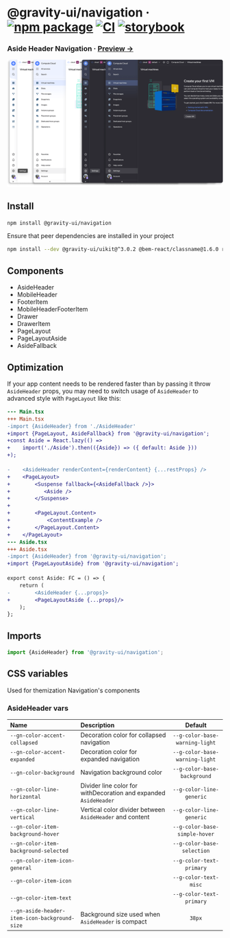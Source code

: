 # @gravity-ui/navigation &middot; [![npm package](https://img.shields.io/npm/v/@gravity-ui/navigation)](https://www.npmjs.com/package/@gravity-ui/navigation) [![CI](https://img.shields.io/github/actions/workflow/status/gravity-ui/navigation/.github/workflows/ci.yml?branch=main&label=CI&logo=github)](https://github.com/gravity-ui/navigation/actions/workflows/ci.yml?query=branch:main) [![storybook](https://img.shields.io/badge/Storybook-deployed-ff4685)](https://preview.yandexcloud.dev/navigation/)

### Aside Header Navigation &middot; [Preview →](https://preview.yandexcloud.dev/navigation/)

![](docs/images/showcase.png)

## Install

```bash
npm install @gravity-ui/navigation
```

Ensure that peer dependencies are installed in your project

```bash
npm install --dev @gravity-ui/uikit@^3.0.2 @bem-react/classname@1.6.0 react@^16.0.0
```

## Components

- AsideHeader
- MobileHeader
- FooterItem
- MobileHeaderFooterItem
- Drawer
- DrawerItem
- PageLayout
- PageLayoutAside
- AsideFallback

## Optimization

If your app content needs to be rendered faster than by passing it throw `AsideHeader` props,
you may need to switch usage of `AsideHeader` to advanced style with `PageLayout` like this:

```diff
--- Main.tsx
+++ Main.tsx
-import {AsideHeader} from './AsideHeader'
+import {PageLayout, AsideFallback} from '@gravity-ui/navigation';
+const Aside = React.lazy(() =>
+    import('./Aside').then(({Aside}) => ({ default: Aside }))
+);

-    <AsideHeader renderContent={renderContent} {...restProps} />
+    <PageLayout>
+        <Suspense fallback={<AsideFallback />}>
+           <Aside />
+        </Suspense>
+
+        <PageLayout.Content>
+            <ContentExample />
+        </PageLayout.Content>
+    </PageLayout>
--- Aside.tsx
+++ Aside.tsx
-import {AsideHeader} from '@gravity-ui/navigation';
+import {PageLayoutAside} from '@gravity-ui/navigation';

export const Aside: FC = () => {
    return (
-        <AsideHeader {...props}>
+        <PageLayoutAside {...props}/>
    );
};
```

## Imports

```ts
import {AsideHeader} from '@gravity-ui/navigation';
```

## CSS variables

Used for themization Navigation's components

### AsideHeader vars

| Name                                          | Description                                                      |            Default             |
| :-------------------------------------------- | :--------------------------------------------------------------- | :----------------------------: |
| `--gn-color-accent-collapsed`                 | Decoration color for collapsed navigation                        | `--g-color-base-warning-light` |
| `--gn-color-accent-expanded`                  | Decoration color for expanded navigation                         | `--g-color-base-warning-light` |
| `--gn-color-background`                       | Navigation background color                                      |  `--g-color-base-background`   |
| `--gn-color-line-horizontal`                  | Divider line color for withDecoration and expanded `AsideHeader` |    `--g-color-line-generic`    |
| `--gn-color-line-vertical`                    | Vertical color divider between `AsideHeader` and content         |    `--g-color-line-generic`    |
| `--gn-color-item-background-hover`            |                                                                  | `--g-color-base-simple-hover`  |
| `--gn-color-item-background-selected`         |                                                                  |   `--g-color-base-selection`   |
| `--gn-color-item-icon-general`                |                                                                  |    `--g-color-text-primary`    |
| `--gn-color-item-icon`                        |                                                                  |     `--g-color-text-misc`      |
| `--gn-color-item-text`                        |                                                                  |    `--g-color-text-primary`    |
| `--gn-aside-header-item-icon-background-size` | Background size used when `AsideHeader` is compact               |             `38px`             |

